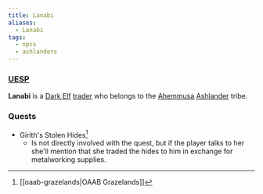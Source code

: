 ```yaml
---
title: Lanabi
aliases:
  - Lanabi
tags:
  - npcs
  - ashlanders
---
```

### [UESP](https://en.uesp.net/wiki/Morrowind:Lanabi)
**Lanabi** is a [Dark Elf](https://en.uesp.net/wiki/Morrowind:Dark_Elf "Morrowind:Dark Elf") [trader](https://en.uesp.net/wiki/Morrowind:Trader_Service "Morrowind:Trader Service") who belongs to the [Ahemmusa](https://en.uesp.net/wiki/Morrowind:Ahemmusa_Tribe "Morrowind:Ahemmusa Tribe") [Ashlander](https://en.uesp.net/wiki/Morrowind:Ashlanders "Morrowind:Ashlanders") tribe.
### Quests
* Girith's Stolen Hides[^1]
	* Is not directly involved with the quest, but if the player talks to her she'll mention that she traded the hides to him in exchange for metalworking supplies.

[^1]: [[oaab-grazelands|OAAB Grazelands]]